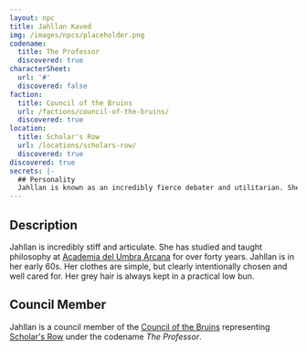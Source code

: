 ```yaml
---
layout: npc
title: Jahllan Kaved
img: /images/npcs/placeholder.png
codename:
  title: The Professor
  discovered: true
characterSheet:
  url: '#'
  discovered: false
faction:
  title: Council of the Bruins
  url: /factions/council-of-the-bruins/
  discovered: true
location:
  title: Scholar's Row
  url: /locations/scholars-row/
  discovered: true
discovered: true
secrets: |-
  ## Personality
  Jahllan is known as an incredibly fierce debater and utilitarian. She is capable and willing to make difficult and unpopular choices that cause short term pain for long term gain.
---
```

## Description
Jahllan is incredibly stiff and articulate. She has studied and taught philosophy at [Academia del Umbra Arcana]({{site.baseurl}}/locations/academia-del-umbra-arcana) for over forty years. Jahllan is in her early 60s. Her clothes are simple, but clearly intentionally chosen and well cared for. Her grey hair is always kept in a practical low bun.

## Council Member
Jahllan is a council member of the [Council of the Bruins](../../factions/council-of-the-bruins) representing [Scholar's Row](../../locations/scholars-row/) under the codename *The Professor*.
